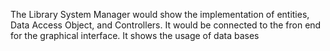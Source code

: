 The Library System Manager would show the implementation of entities, Data Access Object, and Controllers. It would be connected to the fron end for the graphical interface.
It shows the usage of data bases
